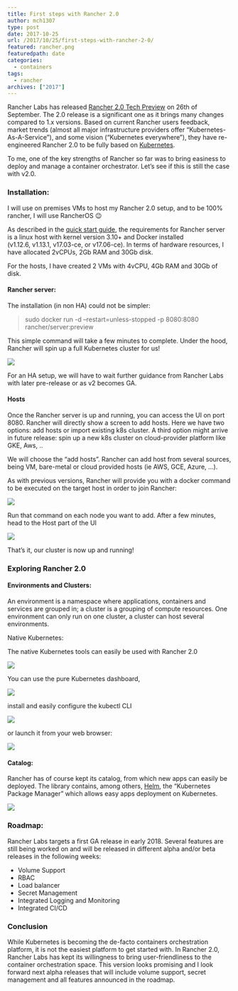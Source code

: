 ```yaml
---
title: First steps with Rancher 2.0
author: mch1307
type: post
date: 2017-10-25
url: /2017/10/25/first-steps-with-rancher-2-0/
featured: rancher.png
featuredpath: date
categories:
  - containers
tags:
  - rancher
archives: ["2017"]
---
```

Rancher Labs has released [Rancher 2.0 Tech Preview][1] on 26th of September. The 2.0 release is a significant one as it brings many changes compared to 1.x versions. Based on current Rancher users feedback, market trends (almost all major infrastructure providers offer &#8220;Kubernetes-As-A-Service&#8221;), and some vision (&#8220;Kubernetes everywhere&#8221;), they have re-engineered Rancher 2.0 to be fully based on [Kubernetes][2].

To me, one of the key strengths of Rancher so far was to bring easiness to deploy and manage a container orchestrator. Let&#8217;s see if this is still the case with v2.0.

### Installation:

I will use on premises VMs to host my Rancher 2.0 setup, and to be 100% rancher, I will use RancherOS 😉

As described in the [quick start guide][3], the requirements for Rancher server is a linux host with kernel version 3.10+ and Docker installed (v1.12.6, v1.13.1, v17.03-ce, or v17.06-ce). In terms of hardware resources, I have allocated 2vCPUs, 2Gb RAM and 30Gb disk.

For the hosts, I have created 2 VMs with 4vCPU, 4Gb RAM and 30Gb of disk.

#### Rancher server:

The installation (in non HA) could not be simpler:

> sudo docker run -d &#8211;restart<span class="o">=</span>unless-stopped -p 8080:8080 rancher/server:preview

This simple command will take a few minutes to complete. Under the hood, Rancher will spin up a full Kubernetes cluster for us!

![](/wp-content/uploads/2017/10/screen-shot-10-19-17-at-12-56-pm.png)

For an HA setup, we will have to wait further guidance from Rancher Labs with later pre-release or as v2 becomes GA.

#### Hosts

Once the Rancher server is up and running, you can access the UI on port 8080. Rancher will directly show a screen to add hosts. Here we have two options: add hosts or import existing k8s cluster. A third option might arrive in future release: spin up a new k8s cluster on cloud-provider platform like GKE, Aws, ..

We will choose the &#8220;add hosts&#8221;. Rancher can add host from several sources, being VM, bare-metal or cloud provided hosts (ie AWS, GCE, Azure, &#8230;).

As with previous versions, Rancher will provide you with a docker command to be executed on the target host in order to join Rancher:

![](/wp-content/uploads/2017/10/screen-shot-10-19-17-at-01-44-pm.png)

Run that command on each node you want to add. After a few minutes, head to the Host part of the UI

![](/wp-content/uploads/2017/10/screen-shot-10-19-17-at-01-49-pm.png)

That&#8217;s it, our cluster is now up and running!

### Exploring Rancher 2.0

#### Environments and Clusters:

An environment is a namespace where applications, containers and services are grouped in; a cluster is a grouping of compute resources. One environment can only run on one cluster, a cluster can host several environments.

Native Kubernetes:

The native Kubernetes tools can easily be used with Rancher 2.0

![](/wp-content/uploads/2017/10/screen-shot-10-22-17-at-08-46-pm.png)

You can use the pure Kubernetes dashboard,

![](/wp-content/uploads/2017/10/screen-shot-10-22-17-at-08-48-pm.png)

install and easily configure the kubectl CLI

![](/wp-content/uploads/2017/10/screen-shot-10-22-17-at-08-51-pm.jpg)

or launch it from your web browser:

![](/wp-content/uploads/2017/10/screen-shot-10-22-17-at-08-50-pm-001.png)

#### Catalog:

Rancher has of course kept its catalog, from which new apps can easily be deployed. The library contains, among others, [Helm][4], the &#8220;Kubernetes Package Manager&#8221; which allows easy apps deployment on Kubernetes.

![](/wp-content/uploads/2017/10/screen-shot-10-22-17-at-08-59-pm.png)

### Roadmap:

Rancher Labs targets a first GA release in early 2018. Several features are still being worked on and will be released in different alpha and/or beta releases in the following weeks:

  * Volume Support
  * RBAC
  * Load balancer
  * Secret Management
  * Integrated Logging and Monitoring
  * Integrated CI/CD

### Conclusion

While Kubernetes is becoming the de-facto containers orchestration platform, it is not the easiest platform to get started with. In Rancher 2.0, Rancher Labs has kept its willingness to bring user-friendliness to the container orchestration space. This version looks promising and I look forward next alpha releases that will include volume support, secret management and all features announced in the roadmap.

### 

&nbsp;

 [1]: http://rancher.com/announcing-rancher-2-0/
 [2]: https://kubernetes.io/
 [3]: http://rancher.com/docs/rancher/v2.0/en/quick-start-guide/
 [4]: https://github.com/kubernetes/helm